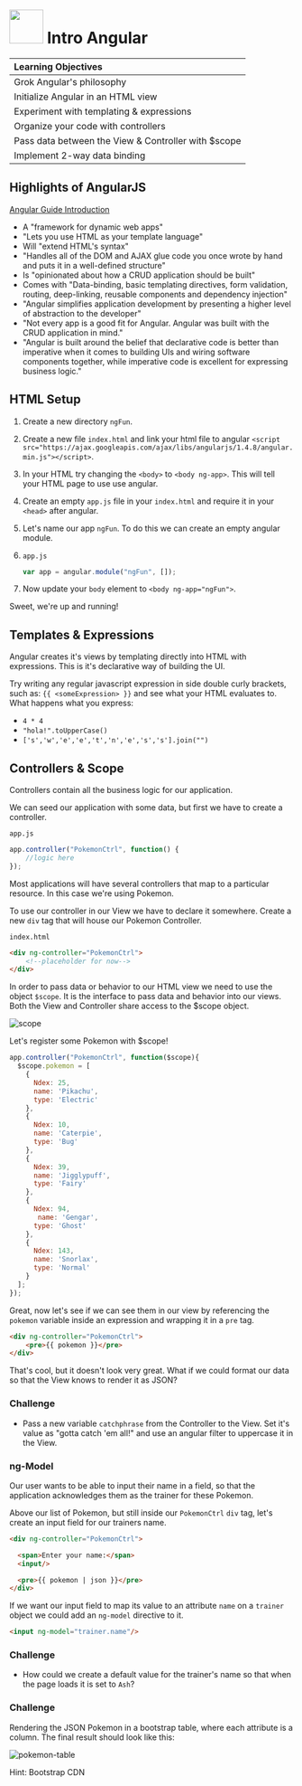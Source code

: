 # <img src="https://cloud.githubusercontent.com/assets/7833470/10899314/63829980-8188-11e5-8cdd-4ded5bcb6e36.png" height="60"> Intro Angular

| **Learning Objectives** |
| :---- |
| Grok Angular's philosophy |
| Initialize Angular in an HTML view |
| Experiment with templating & expressions |
| Organize your code with controllers |
| Pass data between the View & Controller with $scope|
| Implement 2-way data binding |


## Highlights of AngularJS

<a href="https://docs.angularjs.org/guide/introduction" target="_blank">Angular Guide Introduction</a>

* A "framework for dynamic web apps"
* "Lets you use HTML as your template language"
* Will "extend HTML's syntax"
* "Handles all of the DOM and AJAX glue code you once wrote by hand and puts it in a well-defined structure"
* Is "opinionated about how a CRUD application should be built"
* Comes with "Data-binding, basic templating directives, form validation, routing, deep-linking, reusable components and dependency injection"
* "Angular simplifies application development by presenting a higher level of abstraction to the developer"
* "Not every app is a good fit for Angular. Angular was built with the CRUD application in mind."
* "Angular is built around the belief that declarative code is better than imperative when it comes to building UIs and wiring software components together, while imperative code is excellent for expressing business logic."

## HTML Setup

1. Create a new directory `ngFun`.

2. Create a new file `index.html` and link your html file to angular `<script src="https://ajax.googleapis.com/ajax/libs/angularjs/1.4.8/angular.min.js"></script>`.

3. In your HTML try changing the `<body>` to `<body ng-app>`. This will tell your HTML page to use use angular.

4. Create an empty `app.js` file in your `index.html` and require it in your `<head>` after angular.

5. Let's name our app `ngFun`. To do this we can create an empty angular module.

6. `app.js`

    ```js
    var app = angular.module("ngFun", []);
    ```

6. Now update your `body` element to `<body ng-app="ngFun">`.

Sweet, we're up and running!

## Templates & Expressions

Angular creates it's views by templating directly into HTML with expressions. This is it's declarative way of building the UI.

Try writing any regular javascript expression in side double curly brackets, such as: `{{ <someExpression> }}` and see what your HTML evaluates to. What happens what you express:

* `4 * 4`
* `"hola!".toUpperCase()`
* `['s','w','e','e','t','n','e','s','s'].join("")`

## Controllers & Scope

Controllers contain all the business logic for our application.

We can seed our application with some data, but first we have to create a controller.

`app.js`

```js
app.controller("PokemonCtrl", function() {
	//logic here
});
```

Most applications will have several controllers that map to a particular resource. In this case we're using Pokemon.

To use our controller in our View we have to declare it somewhere. Create a new `div` tag that will house our Pokemon Controller.

`index.html`

```html
<div ng-controller="PokemonCtrl">
	<!--placeholder for now-->
</div>
```

In order to pass data or behavior to our HTML view we need to use the object `$scope`. It is the interface to pass data and behavior into our views. Both the View and Controller share access to the $scope object.

![scope](http://devgirl.org/wp-content/uploads/2013/03/concepts-controller.png)

Let's register some Pokemon with $scope!

```js
app.controller("PokemonCtrl", function($scope){
  $scope.pokemon = [
    {
      Ndex: 25,
      name: 'Pikachu',
      type: 'Electric'
    },
    {
      Ndex: 10,
      name: 'Caterpie',
      type: 'Bug'
    },
    {
      Ndex: 39,
      name: 'Jigglypuff',
      type: 'Fairy'
    },
    {
      Ndex: 94,
       name: 'Gengar',
      type: 'Ghost'
    },
    {
      Ndex: 143,
      name: 'Snorlax',
      type: 'Normal'
    }
  ];
});
```

Great, now let's see if we can see them in our view by referencing the `pokemon` variable inside an expression and wrapping it in a `pre` tag.

```html
<div ng-controller="PokemonCtrl">
	<pre>{{ pokemon }}</pre>
</div>
```

That's cool, but it doesn't look very great. What if we could format our data so that the View knows to render it as JSON?

### Challenge

* Pass a new variable `catchphrase` from the Controller to the View. Set it's value as "gotta catch 'em all!" and use an angular filter to uppercase it in the View.



### ng-Model

Our user wants to be able to input their name in a field, so that the application acknowledges them as the trainer for these Pokemon.

Above our list of Pokemon, but still inside our `PokemonCtrl` `div` tag, let's create an input field for our trainers name.

```html
<div ng-controller="PokemonCtrl">

  <span>Enter your name:</span>
  <input/>

  <pre>{{ pokemon | json }}</pre>
</div>
```

If we want our input field to map its value to an attribute `name` on a `trainer` object we could add an `ng-model` directive to it.

```html
<input ng-model="trainer.name"/>
```

### Challenge

* How could we create a default value for the trainer's name so that when the page loads it is set to `Ash`?



### Challenge

Rendering the JSON Pokemon in a bootstrap table, where each attribute is a column. The final result should look like this:

![pokemon-table](http://i.imgur.com/or1CwF7.png)

Hint: Bootstrap CDN
